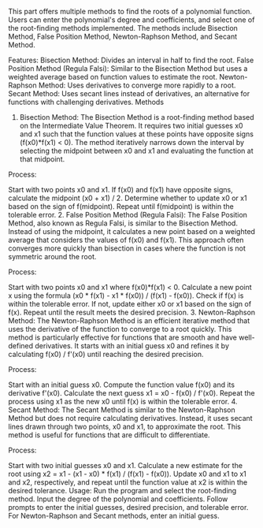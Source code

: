 This part offers multiple methods to find the roots of a polynomial function. Users can enter the polynomial's degree and coefficients, and select one of the root-finding methods implemented. The methods include Bisection Method, False Position Method, Newton-Raphson Method, and Secant Method.

Features:
Bisection Method: Divides an interval in half to find the root.
False Position Method (Regula Falsi): Similar to the Bisection Method but uses a weighted average based on function values to estimate the root.
Newton-Raphson Method: Uses derivatives to converge more rapidly to a root.
Secant Method: Uses secant lines instead of derivatives, an alternative for functions with challenging derivatives.
Methods

1. Bisection Method:
The Bisection Method is a root-finding method based on the Intermediate Value Theorem. It requires two initial guesses x0 and x1 such that the function values at these points have opposite signs (f(x0)*f(x1) < 0). The method iteratively narrows down the interval by selecting the midpoint between x0 and x1 and evaluating the function at that midpoint.

Process:

Start with two points x0 and x1.
If f(x0) and f(x1) have opposite signs, calculate the midpoint (x0 + x1) / 2.
Determine whether to update x0 or x1 based on the sign of f(midpoint).
Repeat until f(midpoint) is within the tolerable error.
2. False Position Method (Regula Falsi):
The False Position Method, also known as Regula Falsi, is similar to the Bisection Method. Instead of using the midpoint, it calculates a new point based on a weighted average that considers the values of f(x0) and f(x1). This approach often converges more quickly than bisection in cases where the function is not symmetric around the root.

Process:

Start with two points x0 and x1 where f(x0)*f(x1) < 0.
Calculate a new point x using the formula (x0 * f(x1) - x1 * f(x0)) / (f(x1) - f(x0)).
Check if f(x) is within the tolerable error. If not, update either x0 or x1 based on the sign of f(x).
Repeat until the result meets the desired precision.
3. Newton-Raphson Method:
The Newton-Raphson Method is an efficient iterative method that uses the derivative of the function to converge to a root quickly. This method is particularly effective for functions that are smooth and have well-defined derivatives. It starts with an initial guess x0 and refines it by calculating f(x0) / f'(x0) until reaching the desired precision.

Process:

Start with an initial guess x0.
Compute the function value f(x0) and its derivative f'(x0).
Calculate the next guess x1 = x0 - f(x0) / f'(x0).
Repeat the process using x1 as the new x0 until f(x) is within the tolerable error.
4. Secant Method:
The Secant Method is similar to the Newton-Raphson Method but does not require calculating derivatives. Instead, it uses secant lines drawn through two points, x0 and x1, to approximate the root. This method is useful for functions that are difficult to differentiate.

Process:

Start with two initial guesses x0 and x1.
Calculate a new estimate for the root using x2 = x1 - (x1 - x0) * f(x1) / (f(x1) - f(x0)).
Update x0 and x1 to x1 and x2, respectively, and repeat until the function value at x2 is within the desired tolerance.
Usage:
Run the program and select the root-finding method.
Input the degree of the polynomial and coefficients.
Follow prompts to enter the initial guesses, desired precision, and tolerable error.
For Newton-Raphson and Secant methods, enter an initial guess.

